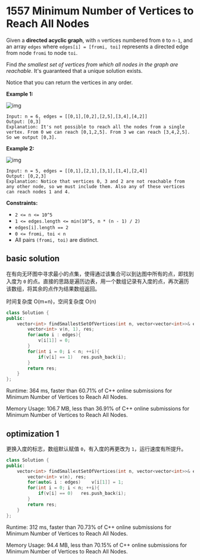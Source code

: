 # 1557 Minimum Number of Vertices to Reach All Nodes

Given a **directed acyclic graph**, with `n` vertices numbered from `0` to `n-1`, and an array `edges` where `edges[i] = [fromi, toi]` represents a directed edge from node `fromi` to node `toi`.

Find *the smallest set of vertices from which all nodes in the graph are reachable*. It's guaranteed that a unique solution exists.

Notice that you can return the vertices in any order.

 

**Example 1:**

![img](https://assets.leetcode.com/uploads/2020/07/07/untitled22.png)

```
Input: n = 6, edges = [[0,1],[0,2],[2,5],[3,4],[4,2]]
Output: [0,3]
Explanation: It's not possible to reach all the nodes from a single vertex. From 0 we can reach [0,1,2,5]. From 3 we can reach [3,4,2,5]. So we output [0,3].
```

**Example 2:**

![img](https://assets.leetcode.com/uploads/2020/07/07/untitled.png)

```
Input: n = 5, edges = [[0,1],[2,1],[3,1],[1,4],[2,4]]
Output: [0,2,3]
Explanation: Notice that vertices 0, 3 and 2 are not reachable from any other node, so we must include them. Also any of these vertices can reach nodes 1 and 4.
```

 

**Constraints:**

- `2 <= n <= 10^5`
- `1 <= edges.length <= min(10^5, n * (n - 1) / 2)`
- `edges[i].length == 2`
- `0 <= fromi, toi < n`
- All pairs `(fromi, toi)` are distinct.



## basic solution

在有向无环图中寻求最小的点集，使得通过该集合可以到达图中所有的点，即找到入度为 `0` 的点。直接的思路是遍历边表，用一个数组记录有入度的点，再次遍历该数组，将其余的点作为结果数组返回。

时间复杂度 O(m+n)，空间复杂度 O(n)

```c++
class Solution {
public:
    vector<int> findSmallestSetOfVertices(int n, vector<vector<int>>& edges) {
        vector<int> v(n, 1), res;
        for(auto i : edges){
            v[i[1]] = 0;
        }
        for(int i = 0; i < n; ++i){
            if(v[i] == 1)   res.push_back(i);
        }
        return res;
    }
};
```



Runtime: 364 ms, faster than 60.71% of C++ online submissions for Minimum Number of Vertices to Reach All Nodes.

Memory Usage: 106.7 MB, less than 36.91% of C++ online submissions for Minimum Number of Vertices to Reach All Nodes.



## optimization 1

更换入度的标志，数组默认赋值 `0`，有入度的再更改为 `1`，运行速度有所提升。

```c++
class Solution {
public:
    vector<int> findSmallestSetOfVertices(int n, vector<vector<int>>& edges) {
        vector<int> v(n), res;
        for(auto& i : edges)    v[i[1]] = 1;
        for(int i = 0; i < n; ++i){
            if(v[i] == 0)   res.push_back(i);
        }
        return res;
    }
};
```

Runtime: 312 ms, faster than 70.73% of C++ online submissions for Minimum Number of Vertices to Reach All Nodes.

Memory Usage: 94.4 MB, less than 70.15% of C++ online submissions for Minimum Number of Vertices to Reach All Nodes.